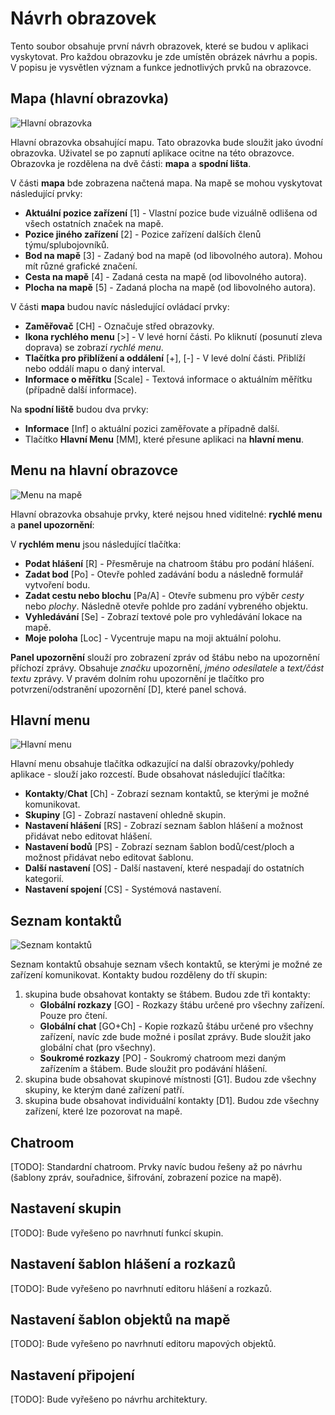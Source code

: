 # Návrh obrazovek
Tento soubor obsahuje první návrh obrazovek, které se budou v aplikaci vyskytovat. Pro každou obrazovku je zde umístěn obrázek návrhu a popis. V popisu je vysvětlen význam a funkce jednotlivých prvků na obrazovce.

## Mapa (hlavní obrazovka)
![Hlavní obrazovka](./img/map_screen.png)

Hlavní obrazovka obsahující mapu. Tato obrazovka bude sloužit jako úvodní obrazovka. Uživatel se po zapnutí aplikace ocitne na této obrazovce. Obrazovka je rozdělena na dvě části: __mapa__ a __spodní lišta__.

V části __mapa__ bde zobrazena načtená mapa. Na mapě se mohou vyskytovat následující prvky:
- __Aktuální pozice zařízení__ [1] - Vlastní pozice bude vizuálně odlišena od všech ostatních značek na mapě.
- __Pozice jiného zařízení__ [2] - Pozice zařízení dalších členů týmu/splubojovníků.
- __Bod na mapě__ [3] - Zadaný bod na mapě (od libovolného autora). Mohou mít různé grafické značení.
- __Cesta na mapě__ [4] - Zadaná cesta na mapě (od libovolného autora).
- __Plocha na mapě__ [5] - Zadaná plocha na mapě (od libovolného autora).

V části __mapa__ budou navíc následující ovládací prvky:
- __Zaměřovač__ [CH] - Označuje střed obrazovky.
- __Ikona rychlého menu__ [>] - V levé horní části. Po kliknutí (posunutí zleva doprava) se zobrazí _rychlé menu_. 
- __Tlačítka pro přiblížení a oddálení__ [+], [-] - V levé dolní části. Přiblíží nebo oddálí mapu o daný interval.
- __Informace o měřítku__ [Scale] - Textová informace o aktuálním měřítku (případně další informace).

Na __spodní liště__ budou dva prvky:
- __Informace__ [Inf] o aktuální pozici zaměřovate a případně další.
- Tlačítko __Hlavní Menu__ [MM], které přesune aplikaci na __hlavní menu__.

## Menu na hlavní obrazovce
![Menu na mapě](./img/main_screen.png)

Hlavní obrazovka obsahuje prvky, které nejsou hned viditelné: __rychlé menu__ a __panel upozornění__:

V __rychlém menu__ jsou následující tlačítka:
- __Podat hlášení__ [R] - Přesměruje na chatroom štábu pro podání hlášení.
- __Zadat bod__ [Po] - Otevře pohled zadávání bodu a následně formulář vytvoření bodu.
- __Zadat cestu nebo blochu__ [Pa/A] - Otevře submenu pro výběr _cesty_ nebo _plochy_. Následně otevře pohlde pro zadání vybreného objektu.
- __Vyhledávání__ [Se] - Zobrazí textové pole pro vyhledávání lokace na mapě.
- __Moje poloha__ [Loc] - Vycentruje mapu na moji aktuální polohu.

__Panel upozornění__ slouží pro zobrazení zpráv od štábu nebo na upozornění příchozí zprávy. Obsahuje _značku_ upozornění, _jméno odesílatele_ a _text/část textu_ zprávy. V pravém dolním rohu upozornění je tlačítko pro potvrzení/odstranění upozornění [D], které panel schová.

## Hlavní menu
![Hlavní menu](./img/main_menu_screen.png)

Hlavní menu obsahuje tlačítka odkazující na další obrazovky/pohledy aplikace - slouží jako rozcestí. Bude obsahovat následující tlačítka:
- __Kontakty__/__Chat__ [Ch] - Zobrazí seznam kontaktů, se kterými je možné komunikovat.
- __Skupiny__ [G] - Zobrazí nastavení ohledně skupin.
- __Nastavení hlášení__ [RS] - Zobrazí seznam šablon hlášení a možnost přidávat nebo editovat hlášení.
- __Nastavení bodů__ [PS] - Zobrazí seznam šablon bodů/cest/ploch a možnost přidávat nebo editovat šablonu.
- __Další nastavení__ [OS] - Další nastavení, které nespadají do ostatních kategorií.
- __Nastavení spojení__ [CS] - Systémová nastavení.

## Seznam kontaktů
![Seznam kontaktů](./img/contacts_screen.png)

Seznam kontaktů obsahuje seznam všech kontaktů, se kterými je možné ze zařízení komunikovat. Kontakty budou rozděleny do tří skupin:
1. skupina bude obsahovat kontakty se štábem. Budou zde tři kontakty:
    - __Globální rozkazy__ [GO] - Rozkazy štábu určené pro všechny zařízení. Pouze pro čtení.
    - __Globální chat__ [GO+Ch] - Kopie rozkazů štábu určené pro všechny zařízení, navíc zde bude možné i posílat zprávy. Bude sloužit jako globální chat (pro všechny).
    - __Soukromé rozkazy__ [PO] - Soukromý chatroom mezi daným zařízením a štábem. Bude sloužit pro podávání hlášení.
2. skupina bude obsahovat skupinové místnosti [G1]. Budou zde všechny skupiny, ke kterým dané zařízení patří.
3. skupina bude obsahovat individuální kontakty [D1]. Budou zde všechny zařízení, které lze pozorovat na mapě.

## Chatroom
[TODO]: Standardní chatroom. Prvky navíc budou řešeny až po návrhu (šablony zpráv, souřadnice, šifrování, zobrazení pozice na mapě).

## Nastavení skupin
[TODO]: Bude vyřešeno po navrhnutí funkcí skupin.

## Nastavení šablon hlášení a rozkazů
[TODO]: Bude vyřešeno po navrhnutí editoru hlášení a rozkazů.

## Nastavení šablon objektů na mapě
[TODO]: Bude vyřešeno po navrhnutí editoru mapových objektů.

## Nastavení připojení
[TODO]: Bude vyřešeno po návrhu architektury.
